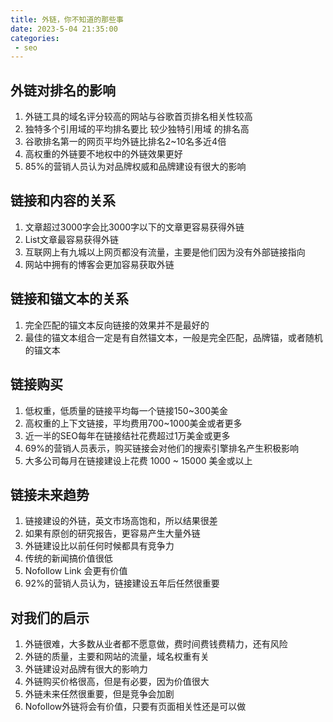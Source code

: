 ```yaml
---
title: 外链，你不知道的那些事
date: 2023-5-04 21:35:00
categories:
 - seo
---
```

## 外链对排名的影响

1. 外链工具的域名评分较高的网站与谷歌首页排名相关性较高
2. 独特多个引用域的平均排名要比 较少独特引用域 的排名高
3. 谷歌排名第一的网页平均外链比排名2~10名多近4倍
4. 高权重的外链要不地权中的外链效果更好
5. 85%的营销人员认为对品牌权威和品牌建设有很大的影响

## 链接和内容的关系

1. 文章超过3000字会比3000字以下的文章更容易获得外链
2. List文章最容易获得外链
3. 互联网上有九城以上网页都没有流量，主要是他们因为没有外部链接指向
4. 网站中拥有的博客会更加容易获取外链

## 链接和锚文本的关系

1. 完全匹配的锚文本反向链接的效果并不是最好的
2. 最佳的锚文本组合一定是有自然锚文本，一般是完全匹配，品牌锚，或者随机的锚文本

## 链接购买

1. 低权重，低质量的链接平均每一个链接150~300美金
2. 高权重的上下文链接，平均费用700~1000美金或者更多
3. 近一半的SEO每年在链接结社花费超过1万美金或更多
4. 69%的营销人员表示，购买链接会对他们的搜索引擎排名产生积极影响
5. 大多公司每月在链接建设上花费 1000 ~ 15000 美金或以上

## 链接未来趋势

1. 链接建设的外链，英文市场高饱和，所以结果很差
2. 如果有原创的研究报告，更容易产生大量外链
3. 外链建设比以前任何时候都具有竞争力
4. 传统的新闻搞价值很低
5. Nofollow Link 会更有价值
6. 92%的营销人员认为，链接建设五年后任然很重要

## 对我们的启示

1. 外链很难，大多数从业者都不愿意做，费时间费钱费精力，还有风险
2. 外链的质量，主要和网站的流量，域名权重有关
3. 外链建设对品牌有很大的影响力
4. 外链购买价格很高，但是有必要，因为价值很大
5. 外链未来任然很重要，但是竞争会加剧
6. Nofollow外链将会有价值，只要有页面相关性还是可以做